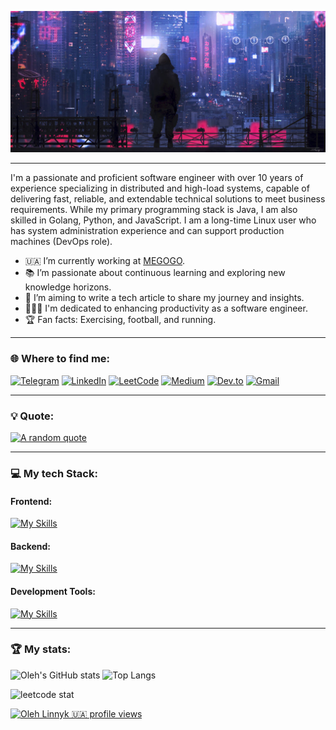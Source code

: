 <!-- [![SWUbanner](https://raw.githubusercontent.com/vshymanskyy/StandWithUkraine/main/banner-personal-page.svg)](https://vshymanskyy.github.io/StandWithUkraine) -->

<div align="left">

![alt text](cyberpunk-style-wallpapers.jpg) 

---

I'm a passionate and proficient software engineer with over 10 years of experience specializing in distributed and high-load systems, capable of delivering fast, reliable, and extendable technical solutions to meet business requirements. While my primary programming stack is Java, I am also skilled in Golang, Python, and JavaScript. I am a long-time Linux user who has system administration experience and can support production machines (DevOps role).

- 🇺🇦 I’m currently working at [MEGOGO](https://megogo.net/ua).
- 📚 I’m passionate about continuous learning and exploring new knowledge horizons.
- 📝 I’m aiming to write a tech article to share my journey and insights.
- 👨🏼‍💻 I'm dedicated to enhancing productivity as a software engineer.
- 🏆 Fan facts: Exercising, football, and running.

---

### 🌐 Where to find me:

[![Telegram](https://img.shields.io/badge/Telegram-2CA5E0?style=for-the-badge&logo=telegram&logoColor=white)](https://t.me/Linnyk_Oleh)
[![LinkedIn](https://img.shields.io/badge/LinkedIn-0077B5?style=for-the-badge&logo=linkedin&logoColor=white)](https://www.linkedin.com/in/olehlinnyk)
[![LeetCode](https://img.shields.io/badge/LeetCode-000000?style=for-the-badge&logo=LeetCode&logoColor=#d16c06)](https://leetcode.com/u/linnyk_oleh)
[![Medium](https://img.shields.io/badge/Medium-12100E?style=for-the-badge&logo=medium&logoColor=white)](https://medium.com/@linnyk.oleh)
[![Dev.to](https://img.shields.io/badge/dev.to-0A0A0A?style=for-the-badge&logo=dev.to&logoColor=white)](https://dev.to/linnyk_oleh)
[![Gmail](https://img.shields.io/badge/Gmail-D14836?style=for-the-badge&logo=gmail&logoColor=white)](mailto:linnik.oleg.93@gmail.com)

---

### 💡 Quote:

[![A random quote](https://quotes-github-readme.vercel.app/api?type=horizontal&theme=dark)](https://github.com/piyushsuthar/github-readme-quotes)

---

### 💻 My tech Stack:

#### Frontend:

[![My Skills](https://skillicons.dev/icons?i=html,css,js,react)](https://skillicons.dev)

#### Backend:

[![My Skills](https://skillicons.dev/icons?i=java,spring,go,py)](https://skillicons.dev)

#### Development Tools:

[![My Skills](https://skillicons.dev/icons?i=aws,docker,kafka,mongodb,postgres,mysql,git,github,gitlab)](https://skillicons.dev)

---

### 🏆 My stats:

![Oleh's GitHub stats](https://github-readme-stats.vercel.app/api?username=linnykoleh&show_icons=true&theme=dark)
![Top Langs](https://github-readme-stats.vercel.app/api/top-langs/?username=linnykoleh&hide=TeX&layout=compact&theme=dark&hide_progress=true)

![leetcode stat](https://leetcard.jacoblin.cool/linnyk_oleh?theme=dark&font=ABeeZee)

<!--  [![linnykoleh's github activity graph](https://github-readme-activity-graph.vercel.app/graph?username=linnykoleh)](https://github.com/linnykoleh/github-readme-activity-graph) -->

[![Oleh Linnyk 🇺🇦 profile views](https://u8views.com/api/v1/github/profiles/9572572/views/day-week-month-total-count.svg)](https://u8views.com/github/linnykoleh)

</div>
